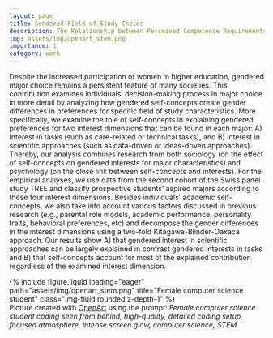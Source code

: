 ```yaml
---
layout: page
title: Gendered Field of Study Choice
description: The Relationship between Perceived Competence Requirements and Gendered Preferences for Major Characteristics
img: assets/img/openart_stem.png
importance: 1
category: work
---
```


Despite the increased participation of women in higher education, gendered major choice remains a persistent feature of many societies. This contribution examines individuals’ decision-making process in major choice in more detail by analyzing how gendered self-concepts create gender differences in preferences for specific field of study characteristics. More specifically, we examine the role of self-concepts in explaining gendered preferences for two interest dimensions that can be found in each major: A) Interest in tasks (such as care-related or technical tasks), and B) interest in scientific approaches (such as data-driven or ideas-driven approaches). Thereby, our analysis combines research from both sociology (on the effect of self-concepts on gendered interests for major characteristics) and psychology (on the close link between self-concepts and interests). For the empirical analyses, we use data from the second cohort of the Swiss panel study TREE and classify prospective students’ aspired majors according to these four interest dimensions. Besides individuals’ academic self-concepts, we also take into account various factors discussed in previous research (e.g., parental role models, academic performance, personality traits, behavioral preferences, etc) and decompose the gender differences in the interest dimensions using a two-fold Kitagawa-Blinder-Oaxaca approach. Our results show A) that gendered interest in scientific approaches can be largely explained in contrast gendered interests in tasks and B) that self-concepts account for most of the explained contribution regardless of the examined interest dimension.

<div class="row">
    <div class="col-sm mt-3 mt-md-0">
        {% include figure.liquid loading="eager" path="assets/img/openart_stem.png" title="Female computer science student" class="img-fluid rounded z-depth-1" %}
    </div>
</div>
<div class="caption">
   Picture created with <a href='https://openart.ai/'>OpenArt</a> using the prompt: <i>Female computer science student coding seen from behind, high-quality, detailed coding setup, focused atmosphere, intense screen glow, computer science, STEM</i>
</div>